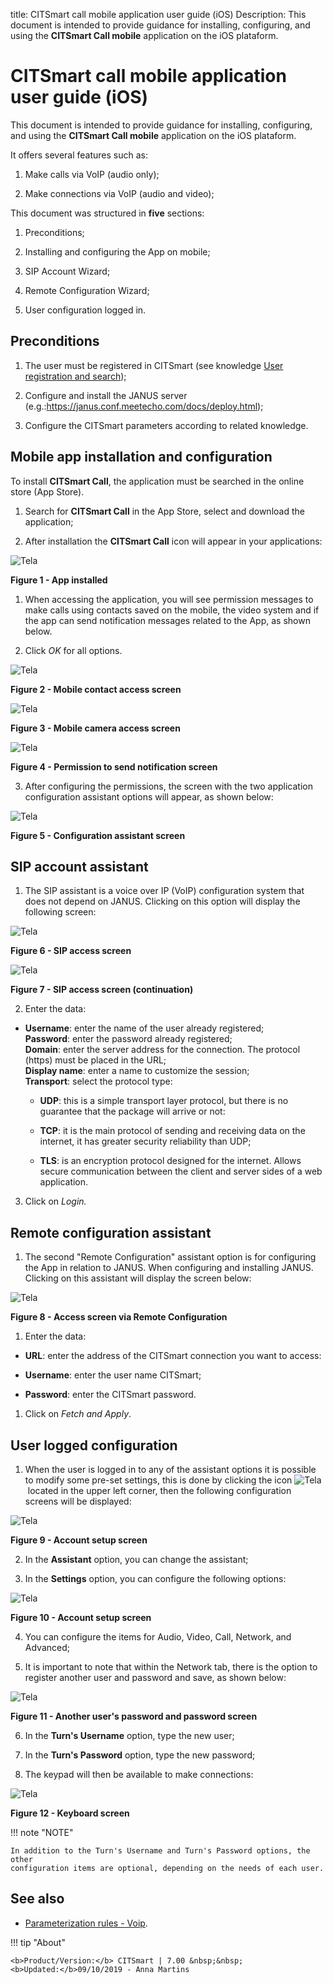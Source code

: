 title: CITSmart call mobile application user guide (iOS)
Description: This document is intended to provide guidance for installing, configuring, and using the **CITSmart Call mobile** application on the iOS plataform.

# CITSmart call mobile application user guide (iOS)

This document is intended to provide guidance for installing, configuring, and
using the **CITSmart Call mobile** application on the iOS plataform.

It offers several features such as:

1.  Make calls via VoIP (audio only);

2.  Make connections via VoIP (audio and video);

This document was structured in **five** sections:

1.  Preconditions;

2.  Installing and configuring the App on mobile;

3.  SIP Account Wizard;

4.  Remote Configuration Wizard;

5.  User configuration logged in.

Preconditions
-------------

1.  The user must be registered in CITSmart (see knowledge [User registration
    and search][1]);

2.  Configure and install the JANUS server (e.g.:https://janus.conf.meetecho.com/docs/deploy.html);

3.  Configure the CITSmart parameters according to related knowledge.

Mobile app installation and configuration
-----------------------------------------

To install **CITSmart Call**, the application must be searched in the online
store (App Store).

1.  Search for **CITSmart Call** in the App Store, select and download the
    application;

2.  After installation the **CITSmart Call** icon will appear in your
    applications:

![Tela](images/app-call.img1.png)

**Figure 1 - App installed**

1.  When accessing the application, you will see permission messages to make
    calls using contacts saved on the mobile, the video system and if the app
    can send notification messages related to the App, as shown below.

2.  Click *OK* for all options.

![Tela](images/app-call.img2.png)

**Figure 2 - Mobile contact access screen**

![Tela](images/app-call.img3.png)

**Figure 3 - Mobile camera access screen**

![Tela](images/app-call.img4.png)

**Figure 4 - Permission to send notification screen**

3.  After configuring the permissions, the screen with the two application
    configuration assistant options will appear, as shown below:

![Tela](images/app-call.img5.png)

**Figure 5 - Configuration assistant screen**

SIP account assistant
---------------------

1.  The SIP assistant is a voice over IP (VoIP) configuration system that does
    not depend on JANUS. Clicking on this option will display the following
    screen:

![Tela](images/app-call.img6.png)

**Figure 6 - SIP access screen**

![Tela](images/app-call.img7.png)

**Figure 7 - SIP access screen (continuation)**

2.  Enter the data:

-   **Username**: enter the name of the user already registered;  
    **Password**: enter the password already registered;  
    **Domain**: enter the server address for the connection. The protocol
    (https) must be placed in the URL;  
    **Display name**: enter a name to customize the session;  
    **Transport**: select the protocol type:

    -   **UDP**: this is a simple transport layer protocol, but there is no
        guarantee that the package will arrive or not:

    -   **TCP**: it is the main protocol of sending and receiving data on the
        internet, it has greater security reliability than UDP;

    -   **TLS**: is an encryption protocol designed for the internet. Allows
        secure communication between the client and server sides of a web
        application.

3.  Click on *Login.*

Remote configuration assistant
------------------------------

1.  The second "Remote Configuration" assistant option is for configuring the
    App in relation to JANUS. When configuring and installing JANUS. Clicking on
    this assistant will display the screen below:

![Tela](images/app-call.img8.png)

**Figure 8 - Access screen via Remote Configuration**

1.  Enter the data:

-   **URL**: enter the address of the CITSmart connection you want to access:

-   **Username**: enter the user name CITSmart;

-   **Password**: enter the CITSmart password.

1.  Click on *Fetch and Apply*.

User logged configuration
-------------------------

1.  When the user is logged in to any of the assistant options it is possible to
    modify some pre-set settings, this is done by clicking the icon ![Tela](images/app-call.img13.png)  located in the upper left corner, then the following configuration screens
    will be displayed:

![Tela](images/app-call.img9.png)

**Figure 9 - Account setup screen**

2.  In the **Assistant** option, you can change the assistant;

3.  In the **Settings** option, you can configure the following options:

![Tela](images/app-call.img10.png)

**Figure 10 - Account setup screen**

4.  You can configure the items for Audio, Video, Call, Network, and Advanced;

5.  It is important to note that within the Network tab, there is the option to
    register another user and password and save, as shown below:

![Tela](images/app-call.img11.png)

**Figure 11 - Another user's password and password screen**

6.  In the **Turn's Username** option, type the new user;

7.  In the **Turn's Password** option, type the new password;

8.  The keypad will then be available to make connections:

![Tela](images/app-call.img12.png)

**Figure 12 - Keyboard screen**

!!! note "NOTE"

    In addition to the Turn's Username and Turn's Password options, the other
    configuration items are optional, depending on the needs of each user.

See also
--------

-   [Parameterization rules - Voip][2].



!!! tip "About"

    <b>Product/Version:</b> CITSmart | 7.00 &nbsp;&nbsp;
    <b>Updated:</b>09/10/2019 - Anna Martins
    
[1]:/en-us/citsmart-platform-7/initial-settings/access-settings/user/user-register.html
[2]:/en-us/citsmart-platform-7/plataform-administration/parameters-list/parametrization-voip.html
